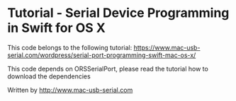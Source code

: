 Tutorial - Serial Device Programming in Swift for OS X
==================================

This code belongs to the following tutorial: https://www.mac-usb-serial.com/wordpress/serial-port-programming-swift-mac-os-x/

This code depends on ORSSerialPort, please read the tutorial how to download the dependencies

Written by http://www.mac-usb-serial.com
